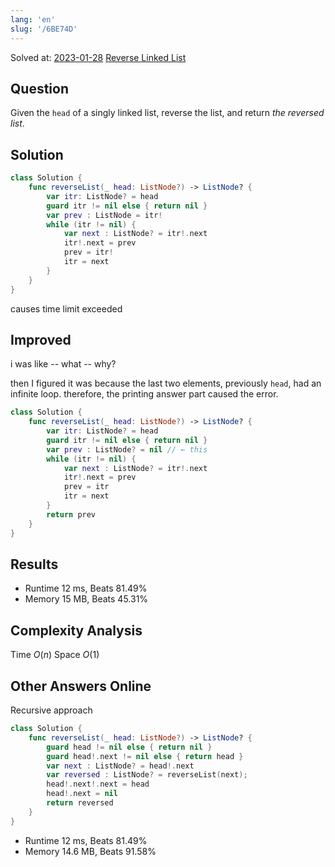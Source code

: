 ```yaml
---
lang: 'en'
slug: '/6BE74D'
---
```


Solved at: [2023-01-28](./../.././docs/journals/2023-01-28.md)
[Reverse Linked List](https://leetcode.com/problems/reverse-linked-list)

## Question

Given the `head` of a singly linked list, reverse the list, and return _the reversed list_.

## Solution

```swift
class Solution {
    func reverseList(_ head: ListNode?) -> ListNode? {
        var itr: ListNode? = head
        guard itr != nil else { return nil }
        var prev : ListNode = itr!
        while (itr != nil) {
            var next : ListNode? = itr!.next
            itr!.next = prev
            prev = itr!
            itr = next
        }
    }
}
```

causes time limit exceeded

## Improved

i was like -- what -- why?

then I figured it was because the last two elements, previously `head`, had an infinite loop. therefore, the printing answer part caused the error.

```swift
class Solution {
    func reverseList(_ head: ListNode?) -> ListNode? {
        var itr: ListNode? = head
        guard itr != nil else { return nil }
        var prev : ListNode? = nil // ← this
        while (itr != nil) {
            var next : ListNode? = itr!.next
            itr!.next = prev
            prev = itr
            itr = next
        }
        return prev
    }
}
```

## Results

- Runtime 12 ms, Beats 81.49%
- Memory 15 MB, Beats 45.31%

## Complexity Analysis

Time $O(n)$ Space $O(1)$

## Other Answers Online

Recursive approach

```swift
class Solution {
    func reverseList(_ head: ListNode?) -> ListNode? {
        guard head != nil else { return nil }
        guard head!.next != nil else { return head }
        var next : ListNode? = head!.next
        var reversed : ListNode? = reverseList(next);
        head!.next!.next = head
        head!.next = nil
        return reversed
    }
}
```

- Runtime 12 ms, Beats 81.49%
- Memory 14.6 MB, Beats 91.58%

<head>
  <html lang="en-US"/>
</head>
